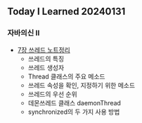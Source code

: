 Today I Learned 20240131
---

### 자바의신 II

- [7장 쓰레드 노트정리](https://github.com/melody-story/TIL/tree/main/java/thread.md)
  - 쓰레드의 특징
  - 쓰레드 생성자
  - Thread 클래스의 주요 메소드
  - 쓰레드 속성을 확인, 지정하기 위한 메소드
  - 쓰레드의 우선 순위
  - 데몬쓰레드 클래스 daemonThread
  - synchronized의 두 가지 사용 방법
